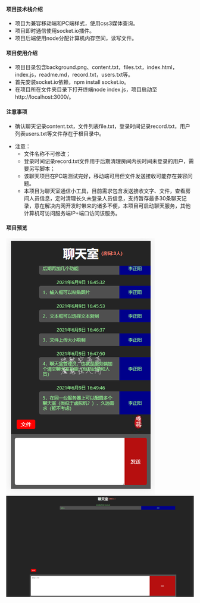 #### 项目技术栈介绍
+ 项目为兼容移动端和PC端样式，使用css3媒体查询。
+ 项目即时通信使用socket.io插件。
+ 项目后端使用node分配计算机内存空间，读写文件。

#### 项目使用介绍
+ 项目目录包含background.png、content.txt，files.txt，index.html，index.js，readme.md，record.txt，users.txt等。
+ 首先安装socket.io依赖，npm install socket.io。
+ 在项目所在文件夹目录下打开终端node index.js，项目启动至http://localhost:3000/。

#### 注意事项
+ 确认聊天记录content.txt，文件列表file.txt，登录时间记录record.txt，用户列表users.txt等文件存在于根目录中。
 - 注意：
   * 文件名称不可修改；
   * 登录时间记录record.txt文件用于后期清理房间内长时间未登录的用户，需要另写脚本；
   * 该聊天项目在PC端测试完好，移动端可用但文件发送接收可能存在兼容问题。
   * 本项目为聊天室通信小工具，目前需求包含发送接收文字、文件，查看房间人员信息，定时清理长久未登录人员信息，支持暂存最多30条聊天记录，意在解决内网开发时带来的诸多不便，本项目可启动聊天服务，其他计算机可访问服务端IP+端口访问该服务。

#### 项目预览
![Image text](https://raw.githubusercontent.com/please512/chat_room/master/pic2.png)
![Image text](https://raw.githubusercontent.com/please512/chat_room/master/pic1.png)
